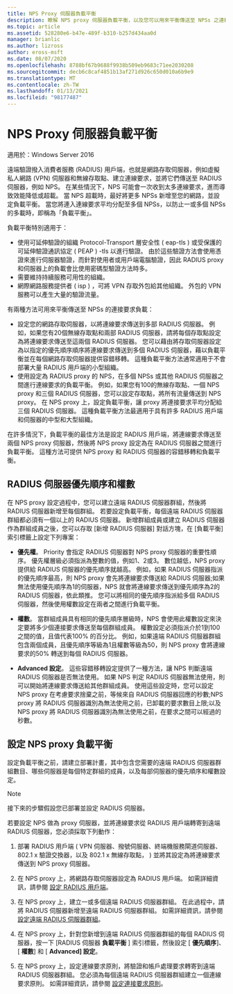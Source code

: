```yaml
---
title: NPS Proxy 伺服器負載平衡
description: 瞭解 NPS proxy 伺服器負載平衡，以及您可以用來平衡傳送至 NPSs 之連線要求負載的方法。
ms.topic: article
ms.assetid: 528280e6-b47e-489f-b310-b257d434aa0d
manager: brianlic
ms.author: lizross
author: eross-msft
ms.date: 08/07/2020
ms.openlocfilehash: 8788bf67b9688f9938b509eb9683c71ee2030208
ms.sourcegitcommit: decb6c8caf4851b13af271d926c650d010a6b9e9
ms.translationtype: MT
ms.contentlocale: zh-TW
ms.lasthandoff: 01/13/2021
ms.locfileid: "98177487"
---
```

# <a name="nps-proxy-server-load-balancing"></a>NPS Proxy 伺服器負載平衡

適用於：Windows Server 2016

遠端驗證撥入消費者服務 (RADIUS) 用戶端，也就是網路存取伺服器，例如虛擬私人網路 (VPN) 伺服器和無線存取點、建立連線要求，並將它們傳送至 RADIUS 伺服器，例如 NPS。 在某些情況下，NPS 可能會一次收到太多連線要求，進而導致效能降低或超載。 當 NPS 超載時，最好將更多 NPSs 新增至您的網路，並設定負載平衡。 當您將連入連線要求平均分配至多個 NPSs，以防止一或多個 NPSs 的多載時，即稱為「負載平衡」。

負載平衡特別適用于：

- 使用可延伸驗證的組織 Protocol-Transport 層安全性 \( eap-tls \) 或受保護的可延伸驗證通訊協定 \( PEAP \) -tls 以進行驗證。 由於這些驗證方法會使用憑證來進行伺服器驗證，而針對使用者或用戶端電腦驗證，因此 RADIUS proxy 和伺服器上的負載會比使用密碼型驗證方法時多。
- 需要維持持續服務可用性的組織。
- 網際網路服務提供者 \( isp \) ，可將 VPN 存取外包給其他組織。 外包的 VPN 服務可以產生大量的驗證流量。

有兩種方法可用來平衡傳送至 NPSs 的連接要求負載：

- 設定您的網路存取伺服器，以將連線要求傳送到多部 RADIUS 伺服器。 例如，如果您有20個無線存取點和兩部 RADIUS 伺服器，請將每個存取點設定為將連線要求傳送至這兩個 RADIUS 伺服器。 您可以藉由將存取伺服器設定為以指定的優先順序順序將連線要求傳送到多個 RADIUS 伺服器，藉以負載平衡並在每個網路存取伺服器提供容錯移轉。 這種負載平衡方法通常適用于不會部署大量 RADIUS 用戶端的小型組織。
- 使用設定為 RADIUS proxy 的 NPS，在多個 NPSs 或其他 RADIUS 伺服器之間進行連線要求的負載平衡。 例如，如果您有100的無線存取點、一個 NPS proxy 和三個 RADIUS 伺服器，您可以設定存取點，將所有流量傳送到 NPS proxy。 在 NPS proxy 上，設定負載平衡，讓 proxy 將連接要求平均分配給三個 RADIUS 伺服器。 這種負載平衡方法最適用于具有許多 RADIUS 用戶端和伺服器的中型和大型組織。

在許多情況下，負載平衡的最佳方法是設定 RADIUS 用戶端，將連線要求傳送至兩個 NPS proxy 伺服器，然後將 NPS proxy 設定為在 RADIUS 伺服器之間進行負載平衡。 這種方法可提供 NPS proxy 和 RADIUS 伺服器的容錯移轉和負載平衡。

## <a name="radius-server-priority-and-weight"></a>RADIUS 伺服器優先順序和權數

在 NPS proxy 設定過程中，您可以建立遠端 RADIUS 伺服器群組，然後將 RADIUS 伺服器新增至每個群組。 若要設定負載平衡，每個遠端 RADIUS 伺服器群組都必須有一個以上的 RADIUS 伺服器。 新增群組成員或建立 RADIUS 伺服器作為群組成員之後，您可以存取 [新增 RADIUS 伺服器] 對話方塊，在 [負載平衡] 索引標籤上設定下列專案：

- **優先權**。 Priority 會指定 RADIUS 伺服器對 NPS proxy 伺服器的重要性順序。 優先權層級必須指派為整數的值，例如1、2或3。 數位越低，NPS proxy 提供給 RADIUS 伺服器的優先順序就越高。 例如，如果 RADIUS 伺服器指派的優先順序最高，則 NPS proxy 會先將連線要求傳送給 RADIUS 伺服器;如果無法使用優先順序為1的伺服器，NPS 就會將連線要求傳送到優先順序為2的 RADIUS 伺服器，依此類推。 您可以將相同的優先順序指派給多個 RADIUS 伺服器，然後使用權數設定在兩者之間進行負載平衡。

- **權數**。 當群組成員具有相同的優先順序層級時，NPS 會使用此權數設定來決定要將多少個連接要求傳送至每個群組成員。 權數設定必須指派介於1到100之間的值，且值代表100% 的百分比。 例如，如果遠端 RADIUS 伺服器群組包含兩個成員，且優先順序等級為1且權數等級為50，則 NPS proxy 會將連線要求的50% 轉送到每個 RADIUS 伺服器。

- **Advanced 設定**。 這些容錯移轉設定提供了一種方法，讓 NPS 判斷遠端 RADIUS 伺服器是否無法使用。 如果 NPS 判定 RADIUS 伺服器無法使用，則可以開始將連線要求傳送給其他群組成員。 使用這些設定時，您可以設定 NPS proxy 在考慮要求捨棄之前，等候來自 RADIUS 伺服器回應的秒數;NPS proxy 將 RADIUS 伺服器識別為無法使用之前，已卸載的要求數目上限;以及 NPS proxy 將 RADIUS 伺服器識別為無法使用之前，在要求之間可以經過的秒數。

## <a name="configure-nps-proxy-load-balancing"></a>設定 NPS proxy 負載平衡

設定負載平衡之前，請建立部署計畫，其中包含您需要的遠端 RADIUS 伺服器群組數目、哪些伺服器是每個特定群組的成員，以及每部伺服器的優先順序和權數設定。

>[!NOTE]
>接下來的步驟假設您已部署並設定 RADIUS 伺服器。

若要設定 NPS 做為 proxy 伺服器，並將連線要求從 RADIUS 用戶端轉寄到遠端 RADIUS 伺服器，您必須採取下列動作：

1. 部署 RADIUS 用戶端 \( VPN 伺服器、撥號伺服器、終端機服務閘道伺服器、802.1 x 驗證交換器，以及 802.1 x 無線存取點， \) 並將其設定為將連線要求傳送到 NPS proxy 伺服器。

2. 在 NPS proxy 上，將網路存取伺服器設定為 RADIUS 用戶端。 如需詳細資訊，請參閱 [設定 RADIUS 用戶端](./nps-radius-clients-configure.md)。

3. 在 NPS proxy 上，建立一或多個遠端 RADIUS 伺服器群組。 在此過程中，請將 RADIUS 伺服器新增至遠端 RADIUS 伺服器群組。 如需詳細資訊，請參閱 [設定遠端 RADIUS 伺服器群組](./nps-crp-rrsg-configure.md)。

4. 在 NPS proxy 上，針對您新增到遠端 RADIUS 伺服器群組的每個 RADIUS 伺服器，按一下 [RADIUS 伺服器 **負載平衡** ] 索引標籤，然後設定 [ **優先順序**]、[ **權數**] 和 [ **Advanced] 設定**。

5. 在 NPS proxy 上，設定連線要求原則，將驗證和帳戶處理要求轉寄到遠端 RADIUS 伺服器群組。 您必須為每個遠端 RADIUS 伺服器群組建立一個連線要求原則。 如需詳細資訊，請參閱 [設定連接要求原則](./nps-crp-configure.md)。